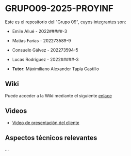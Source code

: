 # GRUPO09-2025-PROYINF

Este es el repositorio del "Grupo 09", cuyos integrantes son:

* Emile Allué - 2022#####-3
* Matías Farías - 202273589-9
* Consuelo Gálvez - 202273594-5
* Lucas Rodríguez - 2022#####-3

* **Tutor**: Máximiliano Alexander Tapía Castillo

## Wiki

Puede acceder a la Wiki mediante el siguiente [enlace](https://www.leagueoflegends.com/es-es/)

## Videos

* [Video de presentación del cliente](https://aula.usm.cl/pluginfile.php/6994529/mod_resource/content/1/video1943571039.mp4)

## Aspectos técnicos relevantes

...
